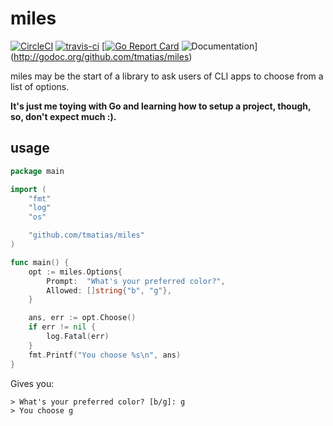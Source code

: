 # miles 

[![CircleCI](https://circleci.com/gh/tmatias/miles.svg?style=shield&)](https://circleci.com/gh/tmatias/miles) [![travis-ci](https://travis-ci.org/tmatias/miles.svg?&branch=master)](https://travis-ci.org/tmatias/miles) [[![Go Report Card](https://goreportcard.com/badge/github.com/tmatias/miles)](https://goreportcard.com/report/github.com/tmatias/miles) ![Documentation](https://godoc.org/github.com/tmatias/miles?status.svg)](http://godoc.org/github.com/tmatias/miles)

miles may be the start of a library to ask users of CLI apps to choose from a list of options.

__It's just me toying with Go and learning how to setup a project, though, so, don't expect much :).__

## usage

```go
package main

import (
	"fmt"
	"log"
	"os"

	"github.com/tmatias/miles"
)

func main() {
	opt := miles.Options{
		Prompt:  "What's your preferred color?",
		Allowed: []string{"b", "g"},
	}

	ans, err := opt.Choose()
	if err != nil {
		log.Fatal(err)
	}
	fmt.Printf("You choose %s\n", ans)
}
```

Gives you:

``` console
> What's your preferred color? [b/g]: g
> You choose g
```
